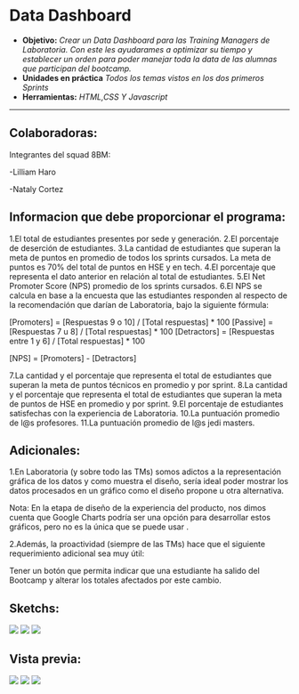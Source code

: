 # Data Dashboard

* **Objetivo:** _Crear un Data Dashboard para las Training Managers de Laboratoria. Con este les ayudarames a optimizar su tiempo y establecer un orden para poder manejar toda la data de las alumnas que participan del bootcamp._
* **Unidades en práctica** _Todos los temas vistos en los dos primeros Sprints_
* **Herramientas:** _HTML,CSS Y Javascript_

***
## Colaboradoras:
Integrantes del squad 8BM:

-Lilliam Haro

-Nataly Cortez

## Informacion que debe proporcionar el programa:

1.El total de estudiantes presentes por sede y generación.
2.El porcentaje de deserción de estudiantes.
3.La cantidad de estudiantes que superan la meta de puntos en promedio de todos los sprints cursados. La meta de puntos es 70% del total de puntos en HSE y en tech.
4.El porcentaje que representa el dato anterior en relación al total de estudiantes.
5.El Net Promoter Score (NPS) promedio de los sprints cursados. 6.El NPS se calcula en base a la encuesta que las estudiantes responden al respecto de la recomendación que darían de Laboratoria, bajo la siguiente fórmula:

[Promoters] = [Respuestas 9 o 10] / [Total respuestas] * 100
[Passive] = [Respuestas 7 u 8] / [Total respuestas] * 100
[Detractors] = [Respuestas entre 1 y 6] / [Total respuestas] * 100

[NPS] = [Promoters] - [Detractors]

7.La cantidad y el porcentaje que representa el total de estudiantes que superan la meta de puntos técnicos en promedio y por sprint.
8.La cantidad y el porcentaje que representa el total de estudiantes que superan la meta de puntos de HSE en promedio y por sprint.
9.El porcentaje de estudiantes satisfechas con la experiencia de Laboratoria.
10.La puntuación promedio de l@s profesores.
11.La puntuación promedio de l@s jedi masters.

## Adicionales:

1.En Laboratoria (y sobre todo las TMs) somos adictos a la representación gráfica de los datos y como muestra el diseño, sería ideal poder mostrar los datos procesados en un gráfico como el diseño propone u otra alternativa.

Nota: En la etapa de diseño de la experiencia del producto, nos dimos cuenta que Google Charts podría ser una opción para desarrollar estos gráficos, pero no es la única que se puede usar .

2.Además, la proactividad (siempre de las TMs) hace que el siguiente requerimiento adicional sea muy útil:

Tener un botón que permita indicar que una estudiante ha salido del Bootcamp y alterar los totales afectados por este cambio.


## Sketchs:
![](https://raw.githubusercontent.com/NatalyCortez/data-dashboard/master/assets/images/sketch1.JPG)
![](https://raw.githubusercontent.com/NatalyCortez/data-dashboard/master/assets/images/sketch2.JPG)
![](https://raw.githubusercontent.com/NatalyCortez/data-dashboard/master/assets/images/sketch3%20-%20copy.JPG)

## Vista previa:

![](https://raw.githubusercontent.com/NatalyCortez/data-dashboard/master/assets/images/screen.JPG)
![](https://raw.githubusercontent.com/NatalyCortez/data-dashboard/master/assets/images/screentwo.JPG)
![](https://raw.githubusercontent.com/NatalyCortez/data-dashboard/master/assets/images/screenthree.JPG)
